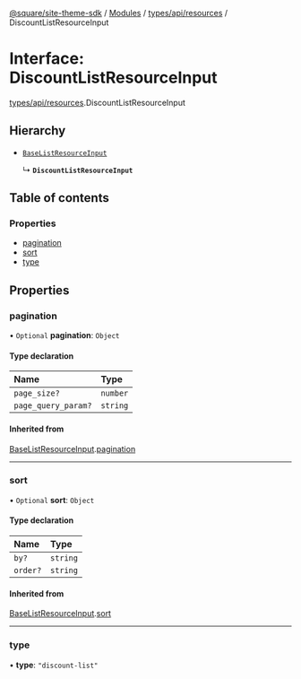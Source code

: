 [@square/site-theme-sdk](../GettingStarted.md) / [Modules](../modules.md) / [types/api/resources](../modules/types_api_resources.md) / DiscountListResourceInput

# Interface: DiscountListResourceInput

[types/api/resources](../modules/types_api_resources.md).DiscountListResourceInput

## Hierarchy

- [`BaseListResourceInput`](types_api_resources.BaseListResourceInput.md)

  ↳ **`DiscountListResourceInput`**

## Table of contents

### Properties

- [pagination](types_api_resources.DiscountListResourceInput.md#pagination)
- [sort](types_api_resources.DiscountListResourceInput.md#sort)
- [type](types_api_resources.DiscountListResourceInput.md#type)

## Properties

### pagination

• `Optional` **pagination**: `Object`

#### Type declaration

| Name | Type |
| :------ | :------ |
| `page_size?` | `number` |
| `page_query_param?` | `string` |

#### Inherited from

[BaseListResourceInput](types_api_resources.BaseListResourceInput.md).[pagination](types_api_resources.BaseListResourceInput.md#pagination)

___

### sort

• `Optional` **sort**: `Object`

#### Type declaration

| Name | Type |
| :------ | :------ |
| `by?` | `string` |
| `order?` | `string` |

#### Inherited from

[BaseListResourceInput](types_api_resources.BaseListResourceInput.md).[sort](types_api_resources.BaseListResourceInput.md#sort)

___

### type

• **type**: ``"discount-list"``
